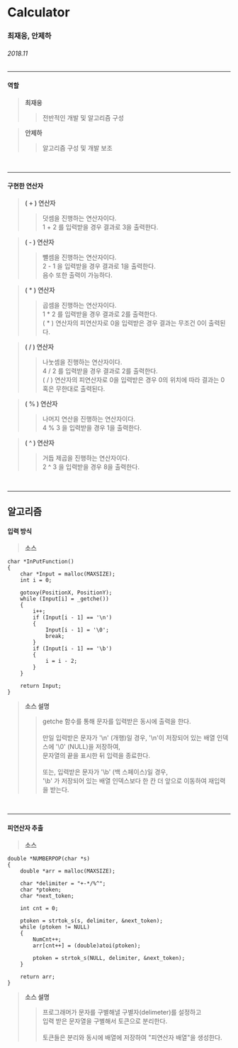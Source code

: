 # Calculator

### 최재웅, 안제하

###### 2018.11


___
#### 역할

> <b> 최재웅 </b>
> > 전반적인 개발 및 알고리즘 구성 <br/>

> <b> 안제하 </b> 
> > 알고리즘 구성 및 개발 보조 <br/>

<br>

___
#### 구현한 연산자
> <b> ( + ) 연산자 </b>
> > 덧셈을 진행하는 연산자이다. <br/>
> > 1 + 2 를 입력받을 경우 결과로 3을 출력한다.

> <b> ( - ) 연산자 </b>
> > 뺼셈을 진행하는 연산자이다. <br/>
> > 2 - 1 을 입력받을 경우 결과로 1을 출력한다. <br/>
> > 음수 또한 출력이 가능하다.

> <b> ( * ) 연산자 </b>
> > 곱셈을 진행하는 연산자이다. <br/>
> > 1 * 2 를 입력받을 경우 결과로 2를 출력한다. <br/>
> > ( * ) 연산자의 피연산자로 0을 입력받은 경우 결과는 무조건 0이 출력된다.

> <b> ( / ) 연산자 </b>
> > 나눗셈을 진행하는 연산자이다. <br/>
> > 4 / 2 를 입력받을 경우 결과로 2를 출력한다. <br/>
> > ( / ) 연산자의 피연산자로 0을 입력받은 경우 0의 위치에 따라 결과는 0 혹은 무한대로 출력된다.

> <b> ( % ) 연산자 </b>
> > 나머지 연산을 진행하는 연산자이다. <br/>
> > 4 % 3 을 입력받을 경우 1을 출력한다.

> <b> ( ^ ) 연산자 </b>
> > 거듭 제곱을 진행하는 연산자이다. <br/>
> > 2 ^ 3 을 입력받을 경우 8을 출력한다.

<br>

___
## 알고리즘

#### 입력 방식

> <b> 소스 </b>
```{.c}
char *InPutFunction()
{
	char *Input = malloc(MAXSIZE);
	int i = 0;

	gotoxy(PositionX, PositionY);
	while (Input[i] = _getche())
	{
		i++;
		if (Input[i - 1] == '\n')
		{
			Input[i - 1] = '\0';
			break;
		}
		if (Input[i - 1] == '\b')
		{
			i = i - 2;
		}
	}

	return Input;
}
```

> <b> 소스 설명 </b>
> > getche 함수를 통해 문자를 입력받은 동시에 출력을 한다. <br/> <br/>
> > 만일 입력받은 문자가 '\n' (개행)일 경우, '\n'이 저장되어 있는 배열 인덱스에 '\0' (NULL)을 저장하여, <br/>
> > 문자열의 끝을 표시한 뒤 입력을 종료한다. <br/> <br/>
> > 또는, 입력받은 문자가 '\b' (백 스페이스)일 경우, <br/>
> > '\b' 가 저장되어 있는 배열 인덱스보다 한 칸 더 앞으로 이동하여 재입력을 받는다.

<br/>

___
#### 피연산자 추출

> <b> 소스 </b>
```{.c}
double *NUMBERPOP(char *s)
{
	double *arr = malloc(MAXSIZE);

	char *delimiter = "+-*/%^";
	char *ptoken;
	char *next_token;

	int cnt = 0;

	ptoken = strtok_s(s, delimiter, &next_token);
	while (ptoken != NULL)
	{
		NumCnt++;
		arr[cnt++] = (double)atoi(ptoken);

		ptoken = strtok_s(NULL, delimiter, &next_token);
	}

	return arr;
}
```

> <b> 소스 설명 </b>
> > 프로그래머가 문자를 구별해낼 구별자(delimeter)를 설정하고 <br/>
> > 입력 받은 문자열을 구별해서 토큰으로 분리한다. <br/> <br/>
> > 토큰들은 분리와 동시에 배열에 저장하여 "피연산자 배열"을 생성한다.

<br/>
